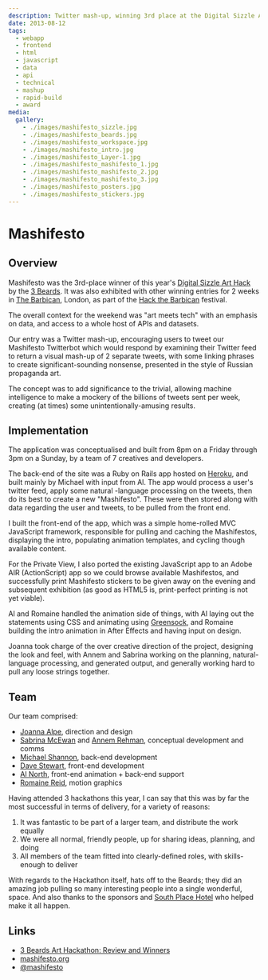 ```yaml
---
description: Twitter mash-up, winning 3rd place at the Digital Sizzle Art Hack 2013
date: 2013-08-12
tags:
  - webapp
  - frontend
  - html
  - javascript
  - data
  - api
  - technical
  - mashup
  - rapid-build
  - award
media:
  gallery:
    - ./images/mashifesto_sizzle.jpg
    - ./images/mashifesto_beards.jpg
    - ./images/mashifesto_workspace.jpg
    - ./images/mashifesto_intro.jpg
    - ./images/mashifesto_Layer-1.jpg
    - ./images/mashifesto_mashifesto_1.jpg
    - ./images/mashifesto_mashifesto_2.jpg
    - ./images/mashifesto_mashifesto_3.jpg
    - ./images/mashifesto_posters.jpg
    - ./images/mashifesto_stickers.jpg
---
```


# Mashifesto

## Overview

Mashifesto was the 3rd-place winner of this year's [Digital Sizzle Art Hack](http://techcitynews.com/2013/07/29/3beards-art-hackathon-review-and-winners/) by the [3 Beards](http://3-beards.com/about.html). It was also exhibited with other winning entries for 2 weeks in [The Barbican](http://barbican.org.uk/), London, as part of the [Hack the Barbican](http://hackthebarbican.org/) festival.

The overall context for the weekend was "art meets tech" with an emphasis on data, and access to a whole host of APIs and datasets.

Our entry was a Twitter mash-up, encouraging users to tweet our Mashifesto Twitterbot which would respond by examining their Twitter feed to return a visual mash-up of 2 separate tweets, with some linking phrases to create significant-sounding nonsense, presented in the style of Russian propaganda art.

The concept was to add significance to the trivial, allowing machine intelligence to make a mockery of the billions of tweets sent per week, creating (at times) some unintentionally-amusing results.

## Implementation

The application was conceptualised and built from 8pm on a Friday through 3pm on a Sunday, by a team of 7 creatives and developers.

The back-end of the site was a Ruby on Rails app hosted on [Heroku](https://herokuapp.com/), and built mainly by Michael with input from Al. The app would process a user's twitter feed, apply some natural -language processing on the tweets, then do its best to create a new "Mashifesto". These were then stored along with data regarding the user and tweets, to be pulled from the front end.

I built the front-end of the app, which was a simple home-rolled MVC JavaScript framework, responsible for pulling and caching the Mashifestos, displaying the intro, populating animation templates, and cycling though available content.

For the Private View, I also ported the existing JavaScript app to an Adobe AIR (ActionScript) app so we could browse available Mashifestos, and successfully print Mashifesto stickers to be given away on the evening and subsequent exhibition (as good as HTML5 is, print-perfect printing is not yet viable).

Al and Romaine handled the animation side of things, with Al laying out the statements using CSS and animating using [Greensock](http://greensock.com/v12/), and Romaine building the intro animation in After Effects and having input on design.

Joanna took charge of the over creative direction of the project, designing the look and feel, with Annem and Sabrina working on the planning, natural-language processing, and generated output, and generally working hard to pull any loose strings together.

## Team

Our team comprised:

- [Joanna Alpe](https://twitter.com/joannaalpe), direction and design
- [Sabrina McEwan](https://twitter.com/sabrinamcewen) and [Annem Rehman](https://twitter.com/rubyannem), conceptual development and comms
- [Michael Shannon](https://twitter.com/michaelrshannon), back-end development
- [Dave Stewart](https://twitter.com/dave_stewart/), front-end development
- [Al North](https://twitter.com/al_north), front-end animation + back-end support
- [Romaine Reid](https://twitter.com/RomaineReid), motion graphics

Having attended 3 hackathons this year, I can say that this was by far the most successful in terms of delivery, for a variety of reasons:

1. It was fantastic to be part of a larger team, and distribute the work equally
2. We were all normal, friendly people, up for sharing ideas, planning, and doing
3. All members of the team fitted into clearly-defined roles, with skills-enough to deliver

With regards to the Hackathon itself, hats off to the Beards; they did an amazing job pulling so many interesting people into a single wonderful, space. And also thanks to the sponsors and [South Place Hotel](http://southplacehotel.com/) who helped make it all happen.

## Links

- [3 Beards Art Hackathon: Review and Winners](http://techcitynews.com/2013/07/29/3beards-art-hackathon-review-and-winners/)
- [mashifesto.org](http://mashifesto.org/)
- [@mashifesto](https://twitter.com/mashifesto)
